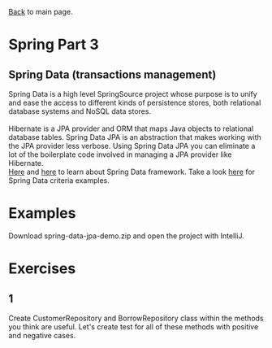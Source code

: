 [Back](../README.md) to main page.

# Spring Part 3

## Spring Data (transactions management)

Spring Data is a high level SpringSource project whose purpose is to unify and ease the access to different kinds of persistence stores, both relational database systems and NoSQL data stores. <br/><br/>
Hibernate is a JPA provider and ORM that maps Java objects to relational database tables. Spring Data JPA is an abstraction that makes working with the JPA provider less verbose. Using Spring Data JPA you can eliminate a lot of the boilerplate code involved in managing a JPA provider like Hibernate. <br>
[Here](https://www.baeldung.com/the-persistence-layer-with-spring-data-jpa) and [here](https://spring.io/guides/gs/accessing-data-jpa/) to learn about Spring Data framework.
Take a look [here](https://www.baeldung.com/spring-data-criteria-queries) for Spring Data criteria examples.

# Examples

Download spring-data-jpa-demo.zip and open the project with IntelliJ.

# Exercises

## 1
Create CustomerRepository and BorrowRepository class within the methods you think are useful.
Let's create test for all of these methods with positive and negative cases.
